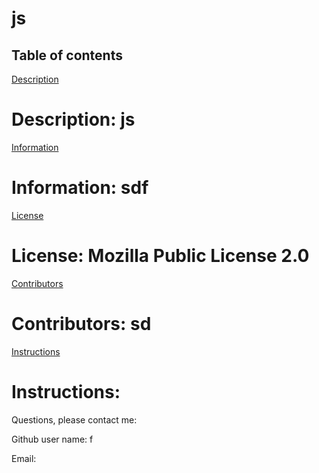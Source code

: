 # js 
 
  ## Table of contents
  [Description](#description)
  # Description: js 
 
  [Information](#information)
  # Information: sdf 
 
  [License](#license)
  # License: Mozilla Public License 2.0 

  [Contributors](#contributors)
  # Contributors: sd 

  [Instructions](#instructions)
  # Instructions:  

  Questions, please contact me:  

  Github user name: f 
 
  Email: 